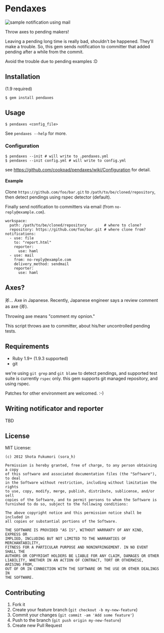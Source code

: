 # Pendaxes

![sample notification using mail](https://img.skitch.com/20120925-essq4fdifg79axb2ssi2cyb2ne.png)

Throw axes to pending makers!

Leaving a pending long time is really bad, shouldn't be happened. They'll make a trouble.
So, this gem sends notification to committer that added pending after a while from the commit.

Avoid the trouble due to pending examples :D

## Installation

(1.9 required)

    $ gem install pendaxes

## Usage

    $ pendaxes <config_file>

See `pendaxes --help` for more.

### Configuration

    $ pendaxes --init # will write to .pendaxes.yml
    $ pendaxes --init config.yml # will write to config.yml

see https://github.com/cookpad/pendaxes/wiki/Configuration for detail.

#### Example

Clone `https://github.com/foo/bar.git` to `/path/to/be/cloned/repository`, then detect pendings using rspec detector (default).

Finally send notification to committers via email (from `no-reply@example.com`).

    workspace:
      path: /path/to/be/cloned/repository        # where to clone?
      repository: https://github.com/foo/bar.git # where clone from?
    notifications:
      - use: file
        to: "report.html"
        reporter:
          use: haml
      - use: mail
        from: no-reply@example.com
        delivery_method: sendmail
        reporter:
          use: haml

## Axes?

斧... Axe in Japanese. Recently, Japanese engineer says a review comment as axe (斧).

Throwing axe means "comment my opnion."

This script throws axe to committer, about his/her uncontrolled pending tests.

## Requirements

* Ruby 1.9+ (1.9.3 supported)
* git

we're using `git grep` and `git blame` to detect pendings, and supported test suite is currently `rspec` only.
this gem supports git managed repository, and using rspec.

Patches for other environment are welcomed. :-)

## Writing notificator and reporter

TBD

## License

MIT License:

    (c) 2012 Shota Fukumori (sora_h)

    Permission is hereby granted, free of charge, to any person obtaining a copy
    of this software and associated documentation files (the "Software"), to deal
    in the Software without restriction, including without limitation the rights
    to use, copy, modify, merge, publish, distribute, sublicense, and/or sell
    copies of the Software, and to permit persons to whom the Software is
    furnished to do so, subject to the following conditions:

    The above copyright notice and this permission notice shall be included in
    all copies or substantial portions of the Software.

    THE SOFTWARE IS PROVIDED "AS IS", WITHOUT WARRANTY OF ANY KIND, EXPRESS OR
    IMPLIED, INCLUDING BUT NOT LIMITED TO THE WARRANTIES OF MERCHANTABILITY,
    FITNESS FOR A PARTICULAR PURPOSE AND NONINFRINGEMENT. IN NO EVENT SHALL THE
    AUTHORS OR COPYRIGHT HOLDERS BE LIABLE FOR ANY CLAIM, DAMAGES OR OTHER
    LIABILITY, WHETHER IN AN ACTION OF CONTRACT, TORT OR OTHERWISE, ARISING FROM,
    OUT OF OR IN CONNECTION WITH THE SOFTWARE OR THE USE OR OTHER DEALINGS IN
    THE SOFTWARE.

## Contributing

1. Fork it
2. Create your feature branch (`git checkout -b my-new-feature`)
3. Commit your changes (`git commit -am 'Add some feature'`)
4. Push to the branch (`git push origin my-new-feature`)
5. Create new Pull Request


